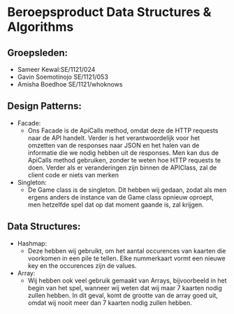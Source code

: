 # Beroepsproduct Data Structures & Algorithms

## Groepsleden:
- Sameer Kewal:SE/1121/024
- Gavin Soemotinojo SE/1121/053
- Amisha Boedhoe SE/1121/whoknows


## Design Patterns:
- Facade: 
  - Ons Facade is de ApiCalls method, omdat deze de HTTP requests naar de API handelt.
  Verder is het verantwoordelijk voor het omzetten van de responses naar JSON en het halen van de informatie die we nodig hebben uit de responses.
  Men kan dus de ApiCalls method gebruiken, zonder te weten hoe HTTP requests te doen.
  Verder als er veranderingen zijn binnen de APIClass, zal de client code er niets van merken
- Singleton:
  - De Game class is de singleton. Dit hebben wij gedaan, zodat als men ergens anders de instance van de Game class
  opnieuw oproept, men hetzelfde spel dat op dat moment gaande is, zal krijgen.

## Data Structures:
- Hashmap:
  - Deze hebben wij gebruikt, om het aantal  occurences van kaarten
die voorkomen in een pile te tellen. Elke nummerkaart vormt een nieuwe key en the occurences zijn de values.
- Array:
  - Wij hebben ook veel gebruik gemaakt van Arrays, bijvoorbeeld in het begin van het spel, wanneer wij weten
  dat wij maar 7 kaarten nodig zullen hebben. In dit geval, komt de grootte van de array goed uit, omdat wij nooit meer dan 7 kaarten nodig zullen hebben. 